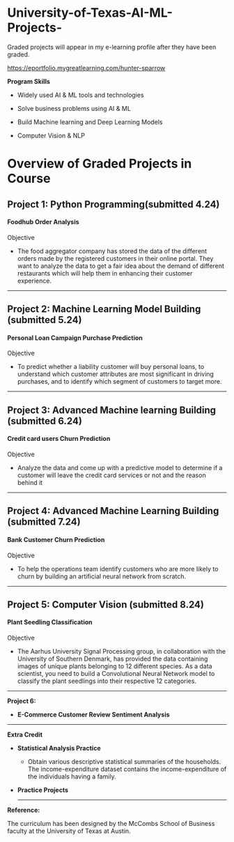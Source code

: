 # University-of-Texas-AI-ML-Projects-

Graded projects will appear in my e-learning profile after they have been graded. 

https://eportfolio.mygreatlearning.com/hunter-sparrow 

**Program Skills**

- Widely used AI & ML tools and technologies

- Solve business problems using AI & ML 

- Build Machine learning and Deep Learning Models 

- Computer Vision & NLP


# Overview of Graded Projects in Course

## **Project 1: Python Programming**(submitted 4.24)

#### **Foodhub Order Analysis** 
Objective
- The food aggregator company has stored the data of the different orders made by the registered customers in their online portal. They want to analyze the data to get a fair idea about the demand of different restaurants which will help them in enhancing their customer experience.

-------------------------------------------------------------------------------------------------------------------------------------

## **Project 2: Machine Learning Model Building** (submitted 5.24)

#### **Personal Loan Campaign Purchase Prediction**
Objective 
- To predict whether a liability customer will buy personal loans, to understand which customer attributes are most significant in driving purchases, and to identify which segment of customers to target more.

-------------------------------------------------------------------------------------------------------------------------------------

## **Project 3: Advanced Machine learning Building** (submitted 6.24) 

#### **Credit card users Churn Prediction** 

Objective
- Analyze the data and come up with a predictive model to determine if a customer will leave the credit card services or not and the reason behind it

-------------------------------------------------------------------------------------------------------------------------------------

## **Project 4: Advanced Machine Learning Building** (submitted 7.24)

#### **Bank Customer Churn Prediction** 

Objective 
- To help the operations team identify customers who are more likely to churn by building an artificial neural network from scratch.
-------------------------------------------------------------------------------------------------------------------------------------

## **Project 5: Computer Vision** (submitted 8.24)

#### **Plant Seedling Classification** 

Objective 
- The Aarhus University Signal Processing group, in collaboration with the University of Southern Denmark, has provided the data containing images of unique plants belonging to 12 different species. As a data scientist, you need to build a Convolutional Neural Network model to classify the plant seedlings into their respective 12 categories.
-------------------------------------------------------------------------------------------------------------------------------------
**Project 6:**

- **E-Commerce Customer Review Sentiment Analysis**

-------------------------------------------------------------------------------------------------------------------------------------

**Extra Credit**

- **Statistical Analysis Practice**
   - Obtain various descriptive statistical summaries of the households. The income-expenditure dataset contains the income-expenditure of the individuals having a family.

- **Practice Projects**

  -------------------------------------------------------------------------------------------------------------------------------------

**Reference:**

The curriculum has been designed by the McCombs School of Business faculty at the University of Texas at Austin.
